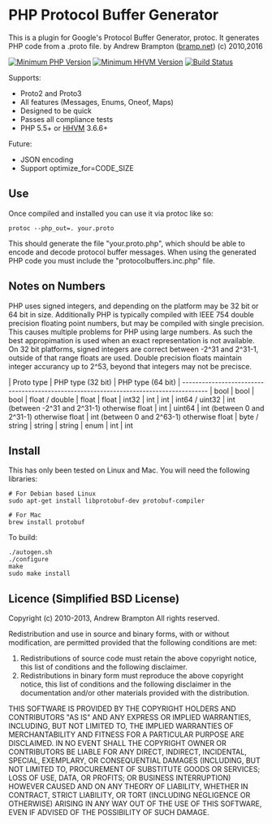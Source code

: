 PHP Protocol Buffer Generator
=============================

This is a plugin for Google's Protocol Buffer Generator, protoc. It generates PHP code from a .proto file.
by Andrew Brampton ([bramp.net](http://bramp.net)) (c) 2010,2016

[![Minimum PHP Version](https://img.shields.io/badge/php-%3E%3D%205.5-8892BF.svg)](https://php.net/)
[![Minimum HHVM Version](https://img.shields.io/badge/hhvm-%3E%3D%203.6.6-orange.svg)](http://hhvm.com/)
[![Build Status](https://img.shields.io/travis/bramp/protoc-gen-php/master.svg)](https://travis-ci.org/bramp/protoc-gen-php)

Supports:
 * Proto2 and Proto3
 * All features (Messages, Enums, Oneof, Maps)
 * Designed to be quick
 * Passes all compliance tests
 * PHP 5.5+ or [HHVM](http://hhvm.com/) 3.6.6+

Future:
 * JSON encoding
 * Support optimize_for=CODE_SIZE


Use
---

Once compiled and installed you can use it via protoc like so:

```
protoc --php_out=. your.proto
```

This should generate the file "your.proto.php", which should be able to encode and decode protocol buffer messages. When using the generated PHP code you must include the "protocolbuffers.inc.php" file.


Notes on Numbers
-----
PHP uses signed integers, and depending on the platform may be 32 bit or 64 bit in size. Additionally PHP is typically compiled with IEEE 754 double precision floating point numbers, but may be compiled with single precision. This causes multiple problems for PHP using large numbers. As such the best appropimation is used when an exact representation is not available. On 32 bit platforms, signed integers are correct between -2^31 and 2^31-1, outside of that range floats are used. Double precision floats maintain integer accurancy up to 2^53, beyond that integers may not be precisce.


| Proto type       | PHP type (32 bit)                              | PHP type (64 bit)
| --------------------------------------------------------------------------------------
| bool             | bool                                           | bool
| float / double   | float                                          | float
| int32            | int                                            | int
| int64 / uint32   | int (between -2^31 and 2^31-1) otherwise float | int
| uint64           | int (between 0 and 2^31-1) otherwise float     | int (between 0 and 2^63-1) otherwise float
| byte / string    | string                                         | string
| enum             | int                                            | int



Install
-------

This has only been tested on Linux and Mac. You will need the following libraries:

```
# For Debian based Linux
sudo apt-get install libprotobuf-dev protobuf-compiler

# For Mac
brew install protobuf
```

To build:
```
./autogen.sh
./configure
make
sudo make install
```


Licence (Simplified BSD License)
--------------------------------
Copyright (c) 2010-2013, Andrew Brampton
All rights reserved.

Redistribution and use in source and binary forms, with or without
modification, are permitted provided that the following conditions are met: 

1. Redistributions of source code must retain the above copyright notice, this
   list of conditions and the following disclaimer. 
2. Redistributions in binary form must reproduce the above copyright notice,
   this list of conditions and the following disclaimer in the documentation
   and/or other materials provided with the distribution. 

THIS SOFTWARE IS PROVIDED BY THE COPYRIGHT HOLDERS AND CONTRIBUTORS "AS IS" AND
ANY EXPRESS OR IMPLIED WARRANTIES, INCLUDING, BUT NOT LIMITED TO, THE IMPLIED
WARRANTIES OF MERCHANTABILITY AND FITNESS FOR A PARTICULAR PURPOSE ARE
DISCLAIMED. IN NO EVENT SHALL THE COPYRIGHT OWNER OR CONTRIBUTORS BE LIABLE FOR
ANY DIRECT, INDIRECT, INCIDENTAL, SPECIAL, EXEMPLARY, OR CONSEQUENTIAL DAMAGES
(INCLUDING, BUT NOT LIMITED TO, PROCUREMENT OF SUBSTITUTE GOODS OR SERVICES;
LOSS OF USE, DATA, OR PROFITS; OR BUSINESS INTERRUPTION) HOWEVER CAUSED AND
ON ANY THEORY OF LIABILITY, WHETHER IN CONTRACT, STRICT LIABILITY, OR TORT
(INCLUDING NEGLIGENCE OR OTHERWISE) ARISING IN ANY WAY OUT OF THE USE OF THIS
SOFTWARE, EVEN IF ADVISED OF THE POSSIBILITY OF SUCH DAMAGE.

